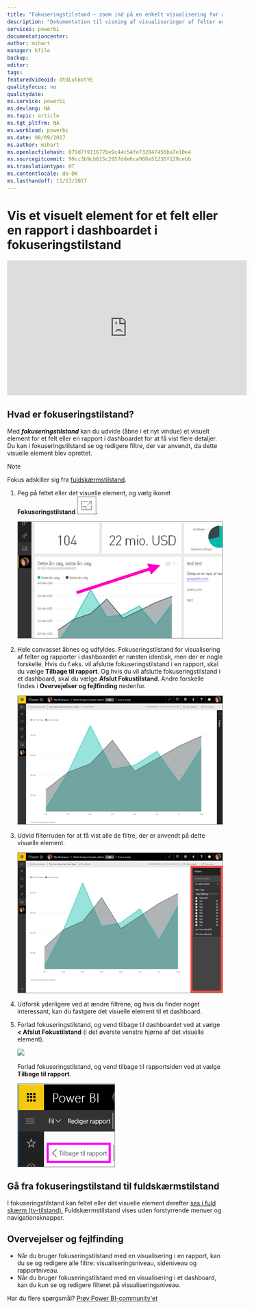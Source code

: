 ```yaml
---
title: "Fokuseringstilstand – zoom ind på en enkelt visualisering for at se flere detaljer."
description: "Dokumentation til visning af visualiseringer af felter og rapporter i et Power BI-dashboard i fokuseringstilstand, også kaldet Åbn i nyt vindue."
services: powerbi
documentationcenter: 
author: mihart
manager: kfile
backup: 
editor: 
tags: 
featuredvideoid: dtdLul6otYE
qualityfocus: no
qualitydate: 
ms.service: powerbi
ms.devlang: NA
ms.topic: article
ms.tgt_pltfrm: NA
ms.workload: powerbi
ms.date: 08/09/2017
ms.author: mihart
ms.openlocfilehash: 079d7f911677be9c44c54fe732847456ba7e10e4
ms.sourcegitcommit: 99cc3b9cb615c2957dde6ca908a51238f129cebb
ms.translationtype: HT
ms.contentlocale: da-DK
ms.lasthandoff: 11/13/2017
---
```

# <a name="display-a-dashboard-tile-or-report-visual-in-focus-mode"></a>Vis et visuelt element for et felt eller en rapport i dashboardet i fokuseringstilstand
<iframe width="560" height="315" src="https://www.youtube.com/embed/dtdLul6otYE" frameborder="0" allowfullscreen></iframe>


## <a name="what-is-focus-mode"></a>Hvad er fokuseringstilstand?
Med ***fokuseringstilstand*** kan du udvide (åbne i et nyt vindue) et visuelt element for et felt eller en rapport i dashboardet for at få vist flere detaljer.  Du kan i fokuseringstilstand se og redigere filtre, der var anvendt, da dette visuelle element blev oprettet.  

> [!NOTE]
> Fokus adskiller sig fra [fuldskærmstilstand](service-tile-fullscreen-mode.md).
> 
> 

1. Peg på feltet eller det visuelle element, og vælg ikonet **Fokuseringstilstand** ![](media/service-focus-mode/pbi_popout.jpg).  
   
   ![](media/service-focus-mode/power-bi-hover-focus.png)
2. Hele canvasset åbnes og udfyldes. Fokuseringstilstand for visualisering af felter og rapporter i dashboardet er næsten identisk, men der er nogle forskelle. Hvis du f.eks. vil afslutte fokuseringstilstand i en rapport, skal du vælge **Tilbage til rapport**. Og hvis du vil afslutte fokuseringstilstand i et dashboard, skal du vælge **Afslut Fokustilstand**. Andre forskelle findes i **Overvejelser og fejlfinding** nedenfor.
   
   ![](media/service-focus-mode/power-bi-display-focus-newer2.png)
3. Udvid filterruden for at få vist alle de filtre, der er anvendt på dette visuelle element.
   
   ![](media/service-focus-mode/power-bi-display-focus-filters.png)
4. Udforsk yderligere ved at ændre filtrene, og hvis du finder noget interessant, kan du fastgøre det visuelle element til et dashboard.   
5. Forlad fokuseringstilstand, og vend tilbage til dashboardet ved at vælge **< Afslut Fokustilstand** (i det øverste venstre hjørne af det visuelle element).
   
    ![](media/service-focus-mode/power-bi-exit-focus.png)    
   
    Forlad fokuseringstilstand, og vend tilbage til rapportsiden ved at vælge **Tilbage til rapport**.    
   
    ![](media/service-focus-mode/power-bi-exit-focus-report.png)

## <a name="go-from-focus-mode-to-full-screen-mode"></a>Gå fra fokuseringstilstand til fuldskærmstilstand
I fokuseringstilstand kan feltet eller det visuelle element derefter [ses i fuld skærm (tv-tilstand).](service-tile-fullscreen-mode.md) Fuldskærmstilstand vises uden forstyrrende menuer og navigationsknapper.

## <a name="considerations-and-troubleshooting"></a>Overvejelser og fejlfinding
* Når du bruger fokuseringstilstand med en visualisering i en rapport, kan du se og redigere alle filtre: visualiseringsniveau, sideniveau og rapportniveau.    
* Når du bruger fokuseringstilstand med en visualisering i et dashboard, kan du kun se og redigere filteret på visualiseringsniveau.

Har du flere spørgsmål? [Prøv Power BI-community'et](http://community.powerbi.com/)

